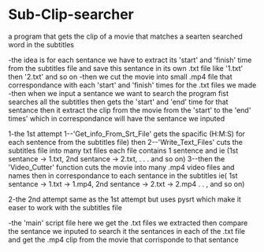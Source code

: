 # Sub-Clip-searcher
a program that gets the clip of a movie that matches a searten searched word in the subtitles 

-the idea is for each sentance we have to extract its 'start' and 'finish' time from the subtitles file and save this sentance in its own .txt file like '1.txt' then '2.txt' and so on
-then we cut the movie into small .mp4 file that correspondance with each 'start' and 'finish' times for the .txt files we made 
-then when we input a sentance we want to search the program fist searches all the subtitles then gets the 'start' and 'end' time for that sentance then it extract the clip from the movie from the 'start' to the 'end' times' which in correspondance will have the sentance we inputed

1-the 1st attempt
  1--'Get_info_From_Srt_File' gets the spacific (H:M:S) for each sentence from the subtitles file) then 
  2--'Write_Text_Files' cuts the subtitles file into many txt files each file contains 1 sentence and ie (1st sentance ->         1.txt, 2nd sentance -> 2.txt, . . . and so on) 
  3--then the 'Video_Cutter' function cuts the movie into many .mp4 video files and names then in correspondance to each       sentance in the subtitles ie( 1st sentance -> 1.txt -> 1.mp4, 2nd sentance -> 2.txt -> 2.mp4 . . , and so on)

2-the 2nd attempt
  same as the 1st attempt but uses pysrt which make it easer to work with the subtitles file

-the 'main' script file
  here we get the .txt files we extracted then compare the sentance we inputed to search it the sentances in each of the .txt file and get the .mp4 clip from the movie that corrisponde to that sentance

